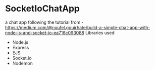 # SocketIoChatApp
a chat app following the tutorial from - https://medium.com/@noufel.gouirhate/build-a-simple-chat-app-with-node-js-and-socket-io-ea716c093088
Libraries used
- Node.js
- Express
- EJS
- Socket.io
- Nodemon
